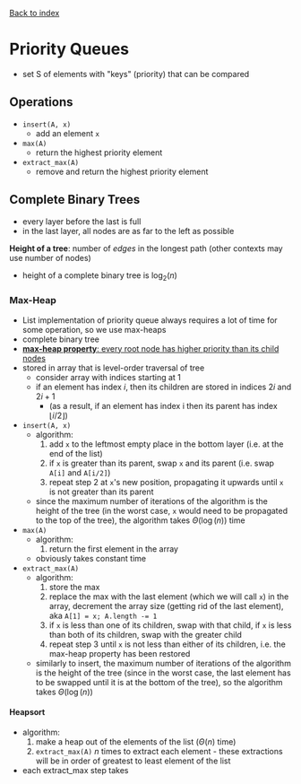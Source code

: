 [Back to index](index)

# Priority Queues

- set S of elements with "keys" (priority) that can be compared

## Operations

- `insert(A, x)`
  - add an element `x`
- `max(A)`
  - return the highest priority element
- `extract_max(A)`
  - remove and return the highest priority element

## Complete Binary Trees

- every layer before the last is full
- in the last layer, all nodes are as far to the left as possible

**Height of a tree**: number of *edges* in the longest path (other contexts may use number of nodes)

- height of a complete binary tree is $\log_2(n)$

### Max-Heap

- List implementation of priority queue always requires a lot of time for some operation, so we use max-heaps
- complete binary tree
- <u>**max-heap property**: every root node has higher priority than its child nodes</u>
- stored in array that is level-order traversal of tree
  - consider array with indices starting at 1
  - if an element has index $i$, then its children are stored in indices $2i$ and $2i+1$
    - (as a result, if an element has index i then its parent has index $\lfloor i/2 \rfloor$)
- `insert(A, x)`
  - algorithm:
    1. add `x` to the leftmost empty place in the bottom layer (i.e. at the end of the list)
    2. if `x` is greater than its parent, swap `x` and its parent (i.e. swap `A[i]` and `A[i/2]`)
    3. repeat step 2 at `x`'s new position, propagating it upwards until `x` is not greater than its parent
  - since the maximum number of iterations of the algorithm is the height of the tree (in the worst case, `x` would need to be propagated to the top of the tree), the algorithm takes $\Theta(\log(n))$ time
- `max(A)`
  - algorithm:
    1. return the first element in the array
  - obviously takes constant time
- `extract_max(A)`
  - algorithm:
    1. store the max
    2. replace the max with the last element (which we will call `x`) in the array, decrement the array size (getting rid of the last element), aka `A[1] = x; A.length -= 1`
    3. if `x` is less than one of its children, swap with that child, if `x` is less than both of its children, swap with the greater child
    4. repeat step 3 until `x` is not less than either of its children, i.e. the max-heap property has been restored
  - similarly to insert, the maximum number of iterations of the algorithm is the height of the tree (since in the worst case, the last element has to be swapped until it is at the bottom of the tree), so the algorithm takes $\Theta(\log(n))$

#### Heapsort

- algorithm:
  1. make a heap out of the elements of the list ($\Theta(n)$ time)
  2. `extract_max(A)` $n$ times to extract each element - these extractions will be in order of greatest to least element of the list
- each extract_max step takes 

